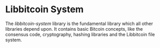 # Libbitcoin System

The _libbitcoin-system_ library is the fundamental library which all other libraries depend upon. It contains basic Bitcoin concepts, like the consensus code, cryptography, hashing libraries and the Libbitcoin file system.
